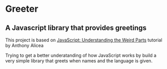 # Greeter

## A Javascript library that provides greetings

This project is based on [JavaScript: Understanding the Weird Parts](https://www.udemy.com/course/understand-javascript/) tutorial by Anthony Alicea

Trying to get a better underatanding of how JavaScript works by build a very simple library that greets when names and the language is given.


